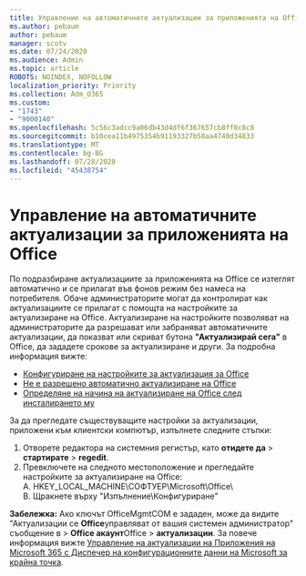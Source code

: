 ```yaml
---
title: Управление на автоматичните актуализации за приложенията на Office
ms.author: pebaum
author: pebaum
manager: scotv
ms.date: 07/24/2020
ms.audience: Admin
ms.topic: article
ROBOTS: NOINDEX, NOFOLLOW
localization_priority: Priority
ms.collection: Adm_O365
ms.custom:
- "1743"
- "9000140"
ms.openlocfilehash: 5c56c3adcc9a06db43d4df6f367657cb8ff0c8c8
ms.sourcegitcommit: b10cea11b4975354b91193327b58aa4740d34833
ms.translationtype: MT
ms.contentlocale: bg-BG
ms.lasthandoff: 07/28/2020
ms.locfileid: "45438754"
---
```

# <a name="control-automatic-updates-for-office-apps"></a>Управление на автоматичните актуализации за приложенията на Office

По подразбиране актуализациите за приложенията на Office се изтеглят автоматично и се прилагат във фонов режим без намеса на потребителя. Обаче администраторите могат да контролират как актуализациите се прилагат с помощта на настройките за актуализиране на Office. Актуализиране на настройките позволяват на администраторите да разрешават или забраняват автоматичните актуализации, да показват или скриват бутона **"Актуализирай сега"** в Office, да зададете срокове за актуализиране и други. За подробна информация вижте:

- [Конфигуриране на настройките за актуализация за Office](https://docs.microsoft.com/deployoffice/configure-update-settings-for-office-365-proplus)  
- [Не е разрешено автоматично актуализиране на Office](https://support.microsoft.com/help/2753538/automatic-updating-for-office-2013-and-office-2016-click-to-run-is-not)  
- [Определяне на начина на актуализиране на Office след инсталирането му](https://docs.microsoft.com/deployoffice/configuration-options-for-the-office-2016-deployment-tool#updates-element)

За да прегледате съществуващите настройки за актуализации, приложени към клиентски компютър, изпълнете следните стъпки:

1. Отворете редактора на системния регистър, като **отидете да**  >  **стартирате**  >  **regedit**.
2. Превключете на следното местоположение и прегледайте настройките за актуализиране на Office:  
    A. HKEY_LOCAL_MACHINE\СОФТУЕР\Microsoft\Office\  
    B. Щракнете върху "Изпълнение\Конфигуриране"

**Забележка:**  Ако ключът OfficeMgmtCOM е зададен, може да видите "Актуализации се **Office**управляват от вашия системен администратор" съобщение в  >  **Office акаунт**Office  >  **актуализации**. За повече информация вижте [Управление на актуализации на Приложения на Microsoft 365 с Диспечер на конфигурационните данни на Microsoft за крайна точка](https://docs.microsoft.com/deployoffice/manage-updates-to-office-365-proplus-with-system-center-configuration-manager#method-1-use-office-deployment-tool-to-enable-office-365-clients-to-receive-updates-from-configuration-manager).  